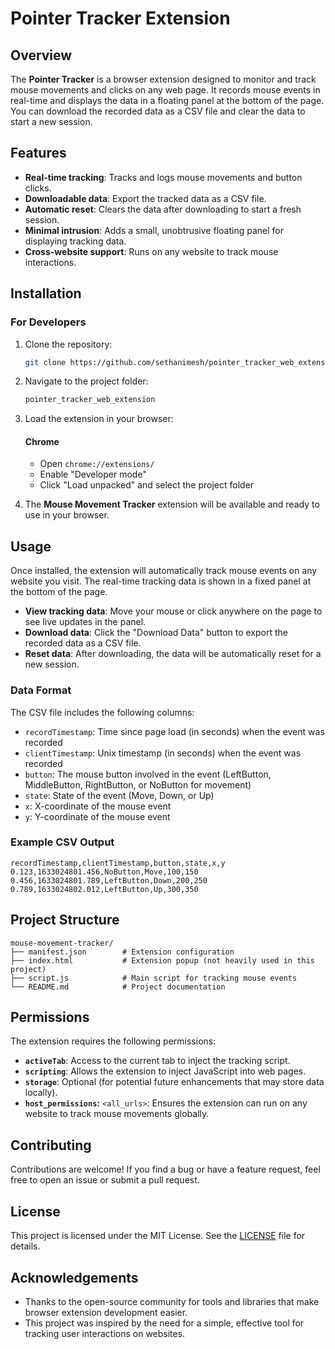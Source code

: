 
# Pointer Tracker Extension

## Overview

The **Pointer Tracker** is a browser extension designed to monitor and track mouse movements and clicks on any web page. It records mouse events in real-time and displays the data in a floating panel at the bottom of the page. You can download the recorded data as a CSV file and clear the data to start a new session.

## Features

- **Real-time tracking**: Tracks and logs mouse movements and button clicks.
- **Downloadable data**: Export the tracked data as a CSV file.
- **Automatic reset**: Clears the data after downloading to start a fresh session.
- **Minimal intrusion**: Adds a small, unobtrusive floating panel for displaying tracking data.
- **Cross-website support**: Runs on any website to track mouse interactions.

## Installation

### For Developers

1. Clone the repository:

   ```bash
   git clone https://github.com/sethanimesh/pointer_tracker_web_extension.git
   ```

2. Navigate to the project folder:

   ```bash
   pointer_tracker_web_extension
   ```

3. Load the extension in your browser:
   
   #### Chrome
   - Open `chrome://extensions/`
   - Enable "Developer mode"
   - Click "Load unpacked" and select the project folder

4. The **Mouse Movement Tracker** extension will be available and ready to use in your browser.

## Usage

Once installed, the extension will automatically track mouse events on any website you visit. The real-time tracking data is shown in a fixed panel at the bottom of the page.

- **View tracking data**: Move your mouse or click anywhere on the page to see live updates in the panel.
- **Download data**: Click the "Download Data" button to export the recorded data as a CSV file.
- **Reset data**: After downloading, the data will be automatically reset for a new session.

### Data Format

The CSV file includes the following columns:
- `recordTimestamp`: Time since page load (in seconds) when the event was recorded
- `clientTimestamp`: Unix timestamp (in seconds) when the event was recorded
- `button`: The mouse button involved in the event (LeftButton, MiddleButton, RightButton, or NoButton for movement)
- `state`: State of the event (Move, Down, or Up)
- `x`: X-coordinate of the mouse event
- `y`: Y-coordinate of the mouse event

### Example CSV Output

```csv
recordTimestamp,clientTimestamp,button,state,x,y
0.123,1633024801.456,NoButton,Move,100,150
0.456,1633024801.789,LeftButton,Down,200,250
0.789,1633024802.012,LeftButton,Up,300,350
```

## Project Structure

```
mouse-movement-tracker/
├── manifest.json        # Extension configuration
├── index.html           # Extension popup (not heavily used in this project)
├── script.js            # Main script for tracking mouse events
└── README.md            # Project documentation
```

## Permissions

The extension requires the following permissions:
- **`activeTab`**: Access to the current tab to inject the tracking script.
- **`scripting`**: Allows the extension to inject JavaScript into web pages.
- **`storage`**: Optional (for potential future enhancements that may store data locally).
- **`host_permissions`:** `<all_urls>`: Ensures the extension can run on any website to track mouse movements globally.

## Contributing

Contributions are welcome! If you find a bug or have a feature request, feel free to open an issue or submit a pull request.

## License

This project is licensed under the MIT License. See the [LICENSE](LICENSE) file for details.

## Acknowledgements

- Thanks to the open-source community for tools and libraries that make browser extension development easier.
- This project was inspired by the need for a simple, effective tool for tracking user interactions on websites.
